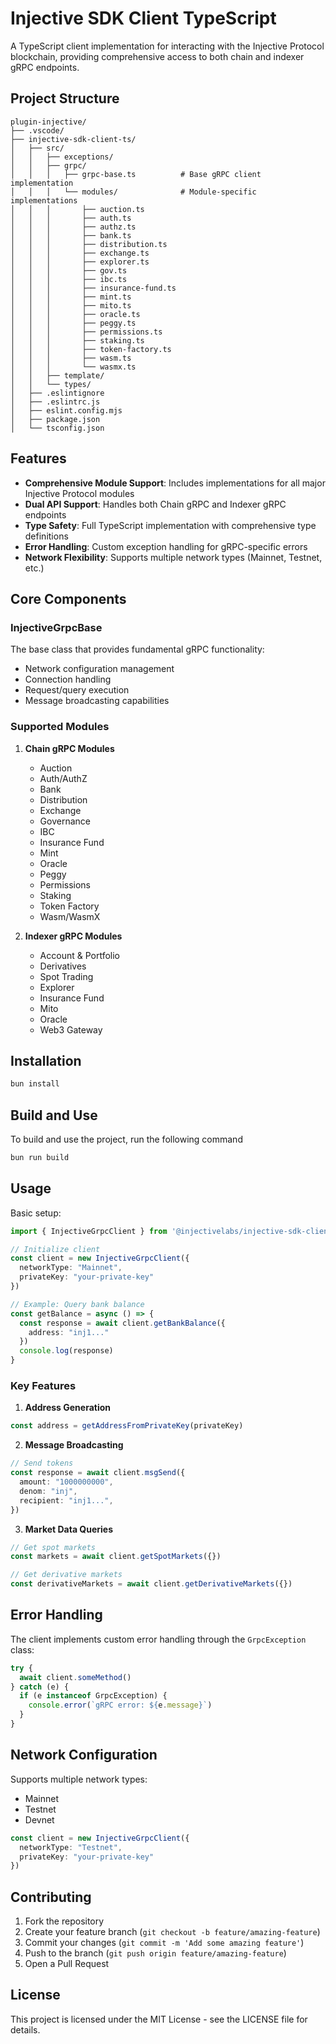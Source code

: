 # Injective SDK Client TypeScript

A TypeScript client implementation for interacting with the Injective Protocol blockchain, providing comprehensive access to both chain and indexer gRPC endpoints.

## Project Structure

```
plugin-injective/
├── .vscode/
├── injective-sdk-client-ts/
│   ├── src/
│   │   ├── exceptions/
│   │   ├── grpc/
│   │   │   ├── grpc-base.ts          # Base gRPC client implementation
│   │   │   └── modules/              # Module-specific implementations
│   │   │       ├── auction.ts
│   │   │       ├── auth.ts
│   │   │       ├── authz.ts
│   │   │       ├── bank.ts
│   │   │       ├── distribution.ts
│   │   │       ├── exchange.ts
│   │   │       ├── explorer.ts
│   │   │       ├── gov.ts
│   │   │       ├── ibc.ts
│   │   │       ├── insurance-fund.ts
│   │   │       ├── mint.ts
│   │   │       ├── mito.ts
│   │   │       ├── oracle.ts
│   │   │       ├── peggy.ts
│   │   │       ├── permissions.ts
│   │   │       ├── staking.ts
│   │   │       ├── token-factory.ts
│   │   │       ├── wasm.ts
│   │   │       └── wasmx.ts
│   │   ├── template/
│   │   └── types/
│   ├── .eslintignore
│   ├── .eslintrc.js
│   ├── eslint.config.mjs
│   ├── package.json
│   └── tsconfig.json
```

## Features

- **Comprehensive Module Support**: Includes implementations for all major Injective Protocol modules
- **Dual API Support**: Handles both Chain gRPC and Indexer gRPC endpoints
- **Type Safety**: Full TypeScript implementation with comprehensive type definitions
- **Error Handling**: Custom exception handling for gRPC-specific errors
- **Network Flexibility**: Supports multiple network types (Mainnet, Testnet, etc.)

## Core Components

### InjectiveGrpcBase

The base class that provides fundamental gRPC functionality:
- Network configuration management
- Connection handling
- Request/query execution
- Message broadcasting capabilities

### Supported Modules

1. **Chain gRPC Modules**
   - Auction
   - Auth/AuthZ
   - Bank
   - Distribution
   - Exchange
   - Governance
   - IBC
   - Insurance Fund
   - Mint
   - Oracle
   - Peggy
   - Permissions
   - Staking
   - Token Factory
   - Wasm/WasmX

2. **Indexer gRPC Modules**
   - Account & Portfolio
   - Derivatives
   - Spot Trading
   - Explorer
   - Insurance Fund
   - Mito
   - Oracle
   - Web3 Gateway

## Installation

```bash
bun install
```

## Build and Use
To build and use the project, run the following command
```bash
bun run build
```

## Usage

Basic setup:

```typescript
import { InjectiveGrpcClient } from '@injectivelabs/injective-sdk-client-ts'

// Initialize client
const client = new InjectiveGrpcClient({
  networkType: "Mainnet",
  privateKey: "your-private-key"
})

// Example: Query bank balance
const getBalance = async () => {
  const response = await client.getBankBalance({
    address: "inj1..."
  })
  console.log(response)
}
```

### Key Features

1. **Address Generation**
```typescript
const address = getAddressFromPrivateKey(privateKey)
```

2. **Message Broadcasting**
```typescript
// Send tokens
const response = await client.msgSend({
  amount: "1000000000",
  denom: "inj",
  recipient: "inj1...",
})
```

3. **Market Data Queries**
```typescript
// Get spot markets
const markets = await client.getSpotMarkets({})

// Get derivative markets
const derivativeMarkets = await client.getDerivativeMarkets({})
```

## Error Handling

The client implements custom error handling through the `GrpcException` class:

```typescript
try {
  await client.someMethod()
} catch (e) {
  if (e instanceof GrpcException) {
    console.error(`gRPC error: ${e.message}`)
  }
}
```

## Network Configuration

Supports multiple network types:
- Mainnet
- Testnet
- Devnet

```typescript
const client = new InjectiveGrpcClient({
  networkType: "Testnet",
  privateKey: "your-private-key"
})
```

## Contributing

1. Fork the repository
2. Create your feature branch (`git checkout -b feature/amazing-feature`)
3. Commit your changes (`git commit -m 'Add some amazing feature'`)
4. Push to the branch (`git push origin feature/amazing-feature`)
5. Open a Pull Request

## License

This project is licensed under the MIT License - see the LICENSE file for details.